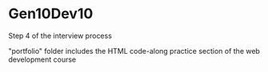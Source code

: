 # Gen10Dev10
Step 4 of the interview process

"portfolio" folder includes the HTML code-along practice section of the web development course
